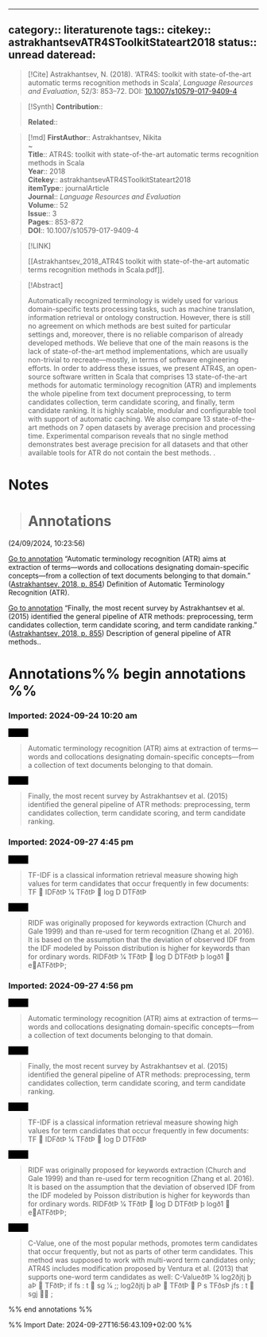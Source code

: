 
---
category:: literaturenote
tags:: 
citekey:: astrakhantsevATR4SToolkitStateart2018
status:: unread
dateread:
---

> [!Cite]
> Astrakhantsev, N. (2018). ‘ATR4S: toolkit with state-of-the-art automatic terms recognition methods in Scala’, _Language Resources and Evaluation_, 52/3: 853–72. DOI: [10.1007/s10579-017-9409-4](https://doi.org/10.1007/s10579-017-9409-4)

>[!Synth]
>**Contribution**:: 
>
>**Related**:: 
>

>[!md]
> **FirstAuthor**:: Astrakhantsev, Nikita  
~    
> **Title**:: ATR4S: toolkit with state-of-the-art automatic terms recognition methods in Scala  
> **Year**:: 2018   
> **Citekey**:: astrakhantsevATR4SToolkitStateart2018  
> **itemType**:: journalArticle  
> **Journal**:: *Language Resources and Evaluation*  
> **Volume**:: 52  
> **Issue**:: 3   
> **Pages**:: 853-872  
> **DOI**:: 10.1007/s10579-017-9409-4    

> [!LINK] 
>
> [[Astrakhantsev_2018_ATR4S toolkit with state-of-the-art automatic terms recognition methods in Scala.pdf]].

> [!Abstract]
>
> Automatically recognized terminology is widely used for various domain-specific texts processing tasks, such as machine translation, information retrieval or ontology construction. However, there is still no agreement on which methods are best suited for particular settings and, moreover, there is no reliable comparison of already developed methods. We believe that one of the main reasons is the lack of state-of-the-art method implementations, which are usually non-trivial to recreate—mostly, in terms of software engineering efforts. In order to address these issues, we present ATR4S, an open-source software written in Scala that comprises 13 state-of-the-art methods for automatic terminology recognition (ATR) and implements the whole pipeline from text document preprocessing, to term candidates collection, term candidate scoring, and finally, term candidate ranking. It is highly scalable, modular and configurable tool with support of automatic caching. We also compare 13 state-of-the-art methods on 7 open datasets by average precision and processing time. Experimental comparison reveals that no single method demonstrates best average precision for all datasets and that other available tools for ATR do not contain the best methods.
>.
> 
# Notes
>
># Annotations  
(24/09/2024, 10:23:56)

[Go to annotation](zotero://open-pdf/library/items/UPF8HZH6?page=854&annotation=679B4ZJQ) “Automatic terminology recognition (ATR) aims at extraction of terms—words and collocations designating domain-specific concepts—from a collection of text documents belonging to that domain.” ([Astrakhantsev, 2018, p. 854](zotero://select/library/items/YPFDJJKB)) Definition of Automatic Terminology Recognition (ATR).

[Go to annotation](zotero://open-pdf/library/items/UPF8HZH6?page=855&annotation=6YNVB2YI) “Finally, the most recent survey by Astrakhantsev et al. (2015) identified the general pipeline of ATR methods: preprocessing, term candidates collection, term candidate scoring, and term candidate ranking.” ([Astrakhantsev, 2018, p. 855](zotero://select/library/items/YPFDJJKB)) Description of general pipeline of ATR methods..


# Annotations%% begin annotations %%


### Imported: 2024-09-24 10:20 am



<mark style="background-color: #000000">Quote</mark>
> Automatic terminology recognition (ATR) aims at extraction of terms—words and collocations designating domain-specific concepts—from a collection of text documents belonging to that domain.

<mark style="background-color: #000000">Quote</mark>
> Finally, the most recent survey by Astrakhantsev et al. (2015) identified the general pipeline of ATR methods: preprocessing, term candidates collection, term candidate scoring, and term candidate ranking.


### Imported: 2024-09-27 4:45 pm



<mark style="background-color: #000000">Quote</mark>
> TF-IDF is a classical information retrieval measure showing high values for term candidates that occur frequently in few documents:  TF  IDFðtÞ 1⁄4 TFðtÞ  log D  DTFðtÞ

<mark style="background-color: #000000">Quote</mark>
> RIDF was originally proposed for keywords extraction (Church and Gale 1999) and than re-used for term recognition (Zhang et al. 2016). It is based on the assumption that the deviation of observed IDF from the IDF modeled by Poisson distribution is higher for keywords than for ordinary words.  RIDFðtÞ 1⁄4 TFðtÞ  log D  DTFðtÞ þ logð1  eATFðtÞÞ;


### Imported: 2024-09-27 4:56 pm



<mark style="background-color: #000000">Quote</mark>
> Automatic terminology recognition (ATR) aims at extraction of terms—words and collocations designating domain-specific concepts—from a collection of text documents belonging to that domain.

<mark style="background-color: #000000">Quote</mark>
> Finally, the most recent survey by Astrakhantsev et al. (2015) identified the general pipeline of ATR methods: preprocessing, term candidates collection, term candidate scoring, and term candidate ranking.

<mark style="background-color: #000000">Quote</mark>
> TF-IDF is a classical information retrieval measure showing high values for term candidates that occur frequently in few documents:  TF  IDFðtÞ 1⁄4 TFðtÞ  log D  DTFðtÞ

<mark style="background-color: #000000">Quote</mark>
> RIDF was originally proposed for keywords extraction (Church and Gale 1999) and than re-used for term recognition (Zhang et al. 2016). It is based on the assumption that the deviation of observed IDF from the IDF modeled by Poisson distribution is higher for keywords than for ordinary words.  RIDFðtÞ 1⁄4 TFðtÞ  log D  DTFðtÞ þ logð1  eATFðtÞÞ;

<mark style="background-color: #000000">Quote</mark>
> C-Value, one of the most popular methods, promotes term candidates that occur frequently, but not as parts of other term candidates. This method was supposed to work with multi-word term candidates only; ATR4S includes modification proposed by Ventura et al. (2013) that supports one-word term candidates as well:  C-ValueðtÞ 1⁄4  log2ðjtj þ aÞ  TFðtÞ; if fs : t  sg 1⁄4 ;;  log2ðjtj þ aÞ  TFðtÞ   P  s TFðsÞ jfs : t  sgj    ;


%% end annotations %%

%% Import Date: 2024-09-27T16:56:43.109+02:00 %%
